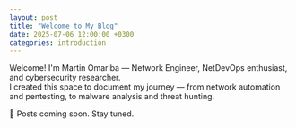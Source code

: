 ```yaml
---
layout: post
title: "Welcome to My Blog"
date: 2025-07-06 12:00:00 +0300
categories: introduction
---
```


Welcome! I'm Martin Omariba — Network Engineer, NetDevOps enthusiast, and cybersecurity researcher.  
I created this space to document my journey — from network automation and pentesting, to malware analysis and threat hunting.

🚀 Posts coming soon. Stay tuned.
